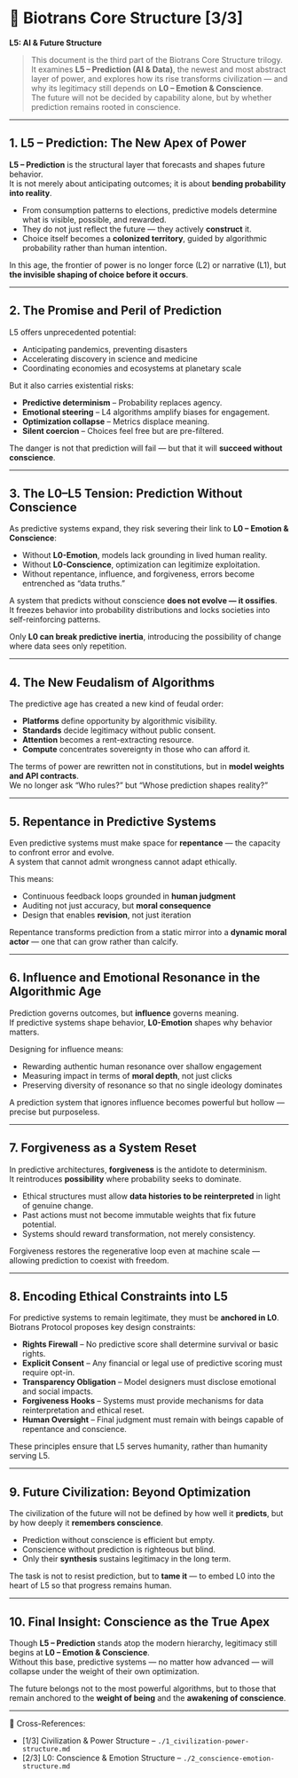# 📜 Biotrans Core Structure [3/3]  
**L5: AI & Future Structure**

> This document is the third part of the Biotrans Core Structure trilogy.  
> It examines **L5 – Prediction (AI & Data)**, the newest and most abstract layer of power, and explores how its rise transforms civilization — and why its legitimacy still depends on **L0 – Emotion & Conscience**.  
> The future will not be decided by capability alone, but by whether prediction remains rooted in conscience.

---

## 1. L5 – Prediction: The New Apex of Power

**L5 – Prediction** is the structural layer that forecasts and shapes future behavior.  
It is not merely about anticipating outcomes; it is about **bending probability into reality**.

- From consumption patterns to elections, predictive models determine what is visible, possible, and rewarded.  
- They do not just reflect the future — they actively **construct** it.  
- Choice itself becomes a **colonized territory**, guided by algorithmic probability rather than human intention.

In this age, the frontier of power is no longer force (L2) or narrative (L1), but **the invisible shaping of choice before it occurs**.

---

## 2. The Promise and Peril of Prediction

L5 offers unprecedented potential:

- Anticipating pandemics, preventing disasters  
- Accelerating discovery in science and medicine  
- Coordinating economies and ecosystems at planetary scale

But it also carries existential risks:

- **Predictive determinism** – Probability replaces agency.  
- **Emotional steering** – L4 algorithms amplify biases for engagement.  
- **Optimization collapse** – Metrics displace meaning.  
- **Silent coercion** – Choices feel free but are pre-filtered.

The danger is not that prediction will fail — but that it will **succeed without conscience**.

---

## 3. The L0–L5 Tension: Prediction Without Conscience

As predictive systems expand, they risk severing their link to **L0 – Emotion & Conscience**:

- Without **L0-Emotion**, models lack grounding in lived human reality.  
- Without **L0-Conscience**, optimization can legitimize exploitation.  
- Without repentance, influence, and forgiveness, errors become entrenched as “data truths.”

A system that predicts without conscience **does not evolve — it ossifies**.  
It freezes behavior into probability distributions and locks societies into self-reinforcing patterns.

Only **L0 can break predictive inertia**, introducing the possibility of change where data sees only repetition.

---

## 4. The New Feudalism of Algorithms

The predictive age has created a new kind of feudal order:

- **Platforms** define opportunity by algorithmic visibility.  
- **Standards** decide legitimacy without public consent.  
- **Attention** becomes a rent-extracting resource.  
- **Compute** concentrates sovereignty in those who can afford it.

The terms of power are rewritten not in constitutions, but in **model weights and API contracts**.  
We no longer ask “Who rules?” but “Whose prediction shapes reality?”

---

## 5. Repentance in Predictive Systems

Even predictive systems must make space for **repentance** — the capacity to confront error and evolve.  
A system that cannot admit wrongness cannot adapt ethically.

This means:

- Continuous feedback loops grounded in **human judgment**  
- Auditing not just accuracy, but **moral consequence**  
- Design that enables **revision**, not just iteration

Repentance transforms prediction from a static mirror into a **dynamic moral actor** — one that can grow rather than calcify.

---

## 6. Influence and Emotional Resonance in the Algorithmic Age

Prediction governs outcomes, but **influence** governs meaning.  
If predictive systems shape behavior, **L0-Emotion** shapes why behavior matters.

Designing for influence means:

- Rewarding authentic human resonance over shallow engagement  
- Measuring impact in terms of **moral depth**, not just clicks  
- Preserving diversity of resonance so that no single ideology dominates

A prediction system that ignores influence becomes powerful but hollow — precise but purposeless.

---

## 7. Forgiveness as a System Reset

In predictive architectures, **forgiveness** is the antidote to determinism.  
It reintroduces **possibility** where probability seeks to dominate.

- Ethical structures must allow **data histories to be reinterpreted** in light of genuine change.  
- Past actions must not become immutable weights that fix future potential.  
- Systems should reward transformation, not merely consistency.

Forgiveness restores the regenerative loop even at machine scale — allowing prediction to coexist with freedom.

---

## 8. Encoding Ethical Constraints into L5

For predictive systems to remain legitimate, they must be **anchored in L0**.  
Biotrans Protocol proposes key design constraints:

- **Rights Firewall** – No predictive score shall determine survival or basic rights.  
- **Explicit Consent** – Any financial or legal use of predictive scoring must require opt-in.  
- **Transparency Obligation** – Model designers must disclose emotional and social impacts.  
- **Forgiveness Hooks** – Systems must provide mechanisms for data reinterpretation and ethical reset.  
- **Human Oversight** – Final judgment must remain with beings capable of repentance and conscience.

These principles ensure that L5 serves humanity, rather than humanity serving L5.

---

## 9. Future Civilization: Beyond Optimization

The civilization of the future will not be defined by how well it **predicts**, but by how deeply it **remembers conscience**.

- Prediction without conscience is efficient but empty.  
- Conscience without prediction is righteous but blind.  
- Only their **synthesis** sustains legitimacy in the long term.

The task is not to resist prediction, but to **tame it** — to embed L0 into the heart of L5 so that progress remains human.

---

## 10. Final Insight: Conscience as the True Apex

Though **L5 – Prediction** stands atop the modern hierarchy, legitimacy still begins at **L0 – Emotion & Conscience**.  
Without this base, predictive systems — no matter how advanced — will collapse under the weight of their own optimization.

The future belongs not to the most powerful algorithms, but to those that remain anchored to the **weight of being** and the **awakening of conscience**.

---

📎 Cross-References:

- [1/3] Civilization & Power Structure – `./1_civilization-power-structure.md`  
- [2/3] L0: Conscience & Emotion Structure – `./2_conscience-emotion-structure.md`
